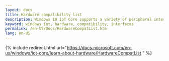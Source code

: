 ```yaml
---
layout: docs
title: Hardware compatibility list
description: Windows 10 IoT Core supports a variety of peripheral interfaces and protocols, including support for common buses like I2C, UART, USB, and more.
keyword: windows iot, hardware, compatibility, interfaces
permalink: /en-US/Docs/HardwareCompatList.htm
lang: en-US
---
```

{% include redirect.html url="https://docs.microsoft.com/en-us/windows/iot-core/learn-about-hardware/HardwareCompatList " %}
